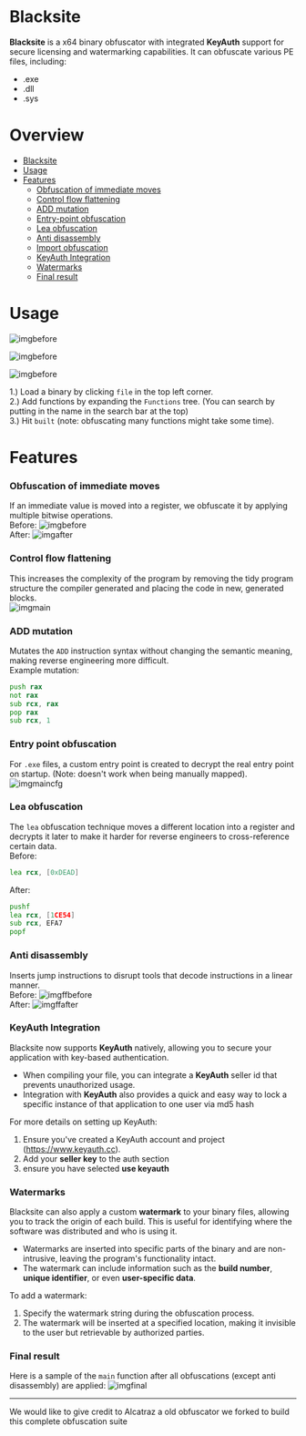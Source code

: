 # Blacksite
**Blacksite** is a x64 binary obfuscator with integrated **KeyAuth** support for secure licensing and watermarking capabilities. It can obfuscate various PE files, including:
- .exe
- .dll
- .sys

# Overview
- [Blacksite](#blacksite)
- [Usage](#usage)
- [Features](#features)
    + [Obfuscation of immediate moves](#obfuscation-of-immediate-moves)
    + [Control flow flattening](#control-flow-flattening)
    + [ADD mutation](#add-mutation)
    + [Entry-point obfuscation](#entry-point-obfuscation)
    + [Lea obfuscation](#lea-obfuscation)
    + [Anti disassembly](#anti-disassembly)
    + [Import obfuscation](#import-obfuscation)
    + [KeyAuth Integration](#keyauth-integration)
    + [Watermarks](#watermarks)
    + [Final result](#final-result)

# Usage
![imgbefore](image/gui.png)

![imgbefore](image/watermark.png)

![imgbefore](image/keyauth.png)

1.) Load a binary by clicking `file` in the top left corner.  
2.) Add functions by expanding the `Functions` tree. (You can search by putting in the name in the search bar at the top)  
3.) Hit `built` (note: obfuscating many functions might take some time).  

# Features

### Obfuscation of immediate moves
If an immediate value is moved into a register, we obfuscate it by applying multiple bitwise operations.  
Before:
![imgbefore](image/const_before.PNG)  
After:
![imgafter](image/const_after.PNG)

### Control flow flattening
This increases the complexity of the program by removing the tidy program structure the compiler generated and placing the code in new, generated blocks.  
![imgmain](image/flatten_function.PNG)  

### ADD mutation
Mutates the `ADD` instruction syntax without changing the semantic meaning, making reverse engineering more difficult.  
Example mutation:
```asm
push rax
not rax
sub rcx, rax
pop rax
sub rcx, 1
```

### Entry point obfuscation
For `.exe` files, a custom entry point is created to decrypt the real entry point on startup. (Note: doesn't work when being manually mapped).  
![imgmaincfg](image/customentry.PNG)

### Lea obfuscation
The `lea` obfuscation technique moves a different location into a register and decrypts it later to make it harder for reverse engineers to cross-reference certain data.  
Before:
```asm
lea rcx, [0xDEAD]
```
After:
```asm
pushf
lea rcx, [1CE54]
sub rcx, EFA7
popf
```

### Anti disassembly
Inserts jump instructions to disrupt tools that decode instructions in a linear manner.  
Before:
![imgffbefore](image/ffbefore.PNG)  
After:
![imgffafter](image/ffafter.PNG)

### KeyAuth Integration
Blacksite now supports **KeyAuth** natively, allowing you to secure your application with key-based authentication.  
- When compiling your file, you can integrate a **KeyAuth** seller id that prevents unauthorized usage.
- Integration with **KeyAuth** also provides a quick and easy way to lock a specific instance of that application to one user via md5 hash


For more details on setting up KeyAuth:
1. Ensure you've created a KeyAuth account and project (https://www.keyauth.cc).
2. Add your **seller key** to the auth section
3. ensure you have selected **use keyauth**

### Watermarks
Blacksite can also apply a custom **watermark** to your binary files, allowing you to track the origin of each build. This is useful for identifying where the software was distributed and who is using it.  
- Watermarks are inserted into specific parts of the binary and are non-intrusive, leaving the program's functionality intact.
- The watermark can include information such as the **build number**, **unique identifier**, or even **user-specific data**.

To add a watermark:
1. Specify the watermark string during the obfuscation process.
2. The watermark will be inserted at a specified location, making it invisible to the user but retrievable by authorized parties.

### Final result
Here is a sample of the `main` function after all obfuscations (except anti disassembly) are applied:
![imgfinal](image/final.PNG)

---

We would like to give credit to Alcatraz a old obfuscator we forked to build this complete obfuscation suite
